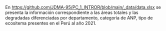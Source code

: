 En https://github.com/JDMA-95/PC_1_INTROR/blob/main/_data/data.xlsx se presenta la información correspondiente a las áreas totales
y las degradadas diferenciadas por departamento, categoría de ANP, tipo de ecositema presentes en el Perú al año 2021.
